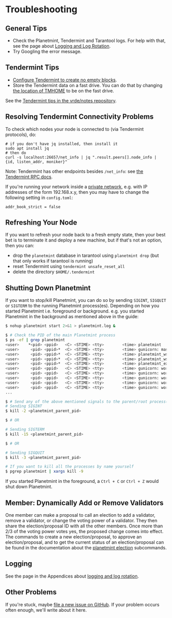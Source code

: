 # Troubleshooting

## General Tips

- Check the Planetmint, Tendermint and Tarantool logs.
  For help with that, see the page about [Logging and Log Rotation](../appendices/log-rotation).
- Try Googling the error message.

## Tendermint Tips

* [Configure Tendermint to create no empty blocks](https://tendermint.com/docs/tendermint-core/using-tendermint.html#no-empty-blocks).
* Store the Tendermint data on a fast drive. You can do that by changing [the location of TMHOME](https://tendermint.com/docs/tendermint-core/using-tendermint.html#directory-root) to be on the fast drive.

See the [Tendermint tips in the vrde/notes repository](https://github.com/vrde/notes/tree/master/tendermint).

## Resolving Tendermint Connectivity Problems

To check which nodes your node is connected to (via Tendermint protocols), do:

```text
# if you don't have jq installed, then install it
sudo apt install jq
# then do
curl -s localhost:26657/net_info | jq ".result.peers[].node_info | {id, listen_addr, moniker}"
```

Note: Tendermint has other endpoints besides `/net_info`: see [the Tendermint RPC docs](https://tendermint.github.io/slate/?shell#introduction).

If you're running your network inside a [private network](https://en.wikipedia.org/wiki/Private_network), e.g. with IP addresses of the form 192.168.x.y, then you may have to change the following setting in `config.toml`:

```text
addr_book_strict = false
```

## Refreshing Your Node

If you want to refresh your node back to a fresh empty state, then your best bet is to terminate it and deploy a new machine, but if that's not an option, then you can:

* drop the `planetmint` database in tarantool using `planetmint drop` (but that only works if tarantool is running)
* reset Tendermint using `tendermint unsafe_reset_all`
* delete the directory `$HOME/.tendermint`

## Shutting Down Planetmint

If you want to stop/kill Planetmint, you can do so by sending `SIGINT`, `SIGQUIT` or `SIGTERM` to the running Planetmint
process(es). Depending on how you started Planetmint i.e. foreground or background. e.g. you started Planetmint in the background as mentioned above in the guide:

```bash
$ nohup planetmint start 2>&1 > planetmint.log &

$ # Check the PID of the main Planetmint process
$ ps -ef | grep planetmint
<user>    *<pid> <ppid>   <C> <STIME> <tty>        <time> planetmint
<user>     <pid> <ppid>*  <C> <STIME> <tty>        <time> gunicorn: master [planetmint_gunicorn]
<user>     <pid> <ppid>*  <C> <STIME> <tty>        <time> planetmint_ws
<user>     <pid> <ppid>*  <C> <STIME> <tty>        <time> planetmint_ws_to_tendermint
<user>     <pid> <ppid>*  <C> <STIME> <tty>        <time> planetmint_exchange
<user>     <pid> <ppid>   <C> <STIME> <tty>        <time> gunicorn: worker [planetmint_gunicorn]
<user>     <pid> <ppid>   <C> <STIME> <tty>        <time> gunicorn: worker [planetmint_gunicorn]
<user>     <pid> <ppid>   <C> <STIME> <tty>        <time> gunicorn: worker [planetmint_gunicorn]
<user>     <pid> <ppid>   <C> <STIME> <tty>        <time> gunicorn: worker [planetmint_gunicorn]
<user>     <pid> <ppid>   <C> <STIME> <tty>        <time> gunicorn: worker [planetmint_gunicorn]
...

$ # Send any of the above mentioned signals to the parent/root process(marked with `*` for clarity)
# Sending SIGINT
$ kill -2 <planetmint_parent_pid>

$ # OR

# Sending SIGTERM
$ kill -15 <planetmint_parent_pid>

$ # OR

# Sending SIGQUIT
$ kill -3 <planetmint_parent_pid>

# If you want to kill all the processes by name yourself
$ pgrep planetmint | xargs kill -9
```

If you started Planetmint in the foreground, a `Ctrl + C` or `Ctrl + Z` would shut down Planetmint.

## Member: Dynamically Add or Remove Validators

One member can make a proposal to call an election to add a validator, remove a validator, or change the voting power of a validator. They then share the election/proposal ID with all the other members. Once more than 2/3 of the voting power votes yes, the proposed change comes into effect. The commands to create a new election/proposal, to approve an election/proposal, and to get the current status of an election/proposal can be found in the documentation about the [planetmint election](tools/planetmint-cli#planetmint-election) subcommands.

## Logging

See the page in the Appendices about [logging and log rotation](../appendices/log-rotation).

## Other Problems

If you're stuck, maybe [file a new issue on GitHub](https://github.com/planetmint/planetmint/issues/new). If your problem occurs often enough, we'll write about it here.